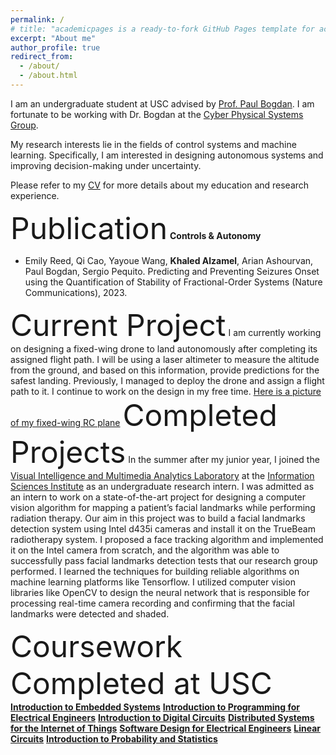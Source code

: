 ```yaml
---
permalink: /
# title: "academicpages is a ready-to-fork GitHub Pages template for academic personal websites"
excerpt: "About me"
author_profile: true
redirect_from: 
  - /about/
  - /about.html
---
```

I am an undergraduate student at USC advised by [Prof. Paul Bogdan](https://cps.usc.edu/). I am fortunate to be working with Dr. Bogdan at the [Cyber Physical Systems Group](https://cps.usc.edu/resAreas.html).

My research interests lie in the fields of control systems and machine learning. Specifically, I am interested in designing autonomous systems and improving decision-making under uncertainty. 

Please refer to my [CV](https://github.com/Midlij/Imidlij.github.io/blob/d8497bbc3c700b01d58766b71f8cc876877b74b5/files/KM_CV.pdf) for more details about my education and research experience.

<font size="+18">Publication</font>
**Controls & Autonomy**
* Emily Reed, Qi Cao, Yayoue Wang, **Khaled Alzamel**, Arian Ashourvan, Paul Bogdan, Sergio Pequito. Predicting and Preventing Seizures Onset using the Quantification of Stability of Fractional-Order Systems (Nature Communications), 2023.

<font size="+18">Current Project</font>
I am currently working on designing a fixed-wing drone to land autonomously after completing its assigned flight path. I will be using a laser altimeter to measure the altitude from the ground, and based on this information, provide predictions for the safest landing. Previously, I managed to deploy the drone and assign a flight path to it. I continue to work on the design in my free time.
[Here is a picture of my fixed-wing RC plane](https://github.com/Midlij/midlij.github.io/blob/master/images/Fixed-wing.jpg)
<font size="+18">Completed Projects</font>
In the summer after my junior year, I joined the [Visual Intelligence and Multimedia Analytics Laboratory](https://vimal.isi.edu) at the [Information Sciences Institute](https://www.isi.edu/) as an undergraduate research intern. I was admitted as an intern to work on a state-of-the-art project for designing a computer vision algorithm for mapping a patient’s facial landmarks while performing radiation therapy. Our aim in this project was to build a facial landmarks detection system using Intel d435i cameras and install it on the TrueBeam radiotherapy system. I proposed a face tracking algorithm and implemented it on the Intel camera from scratch, and the algorithm was able to successfully pass facial landmarks detection tests that our research group performed. I learned the techniques for building reliable algorithms on machine learning platforms like Tensorflow. I utilized computer vision libraries like OpenCV to design the neural network that is responsible for processing real-time camera recording and confirming that the facial landmarks were detected and shaded.

<font size="+18">Coursework Completed at USC</font>
**[Introduction to Embedded Systems](https://classes.usc.edu/term-20223/course/ee-109/)**
**[Introduction to Programming for Electrical Engineers](https://classes.usc.edu/term-20223/course/ee-155/)**
**[Introduction to Digital Circuits](https://classes.usc.edu/term-20223/course/ee-354/)**
**[Distributed Systems for the Internet of Things](https://classes.usc.edu/term-20223/course/ee-250/)**
**[Software Design for Electrical Engineers](https://classes.usc.edu/term-20223/course/ee-355/)**
**[Linear Circuits](https://classes.usc.edu/term-20223/course/ee-202/)**
**[Introduction to Probability and Statistics](https://classes.usc.edu/term-20223/course/ee-364/)**
